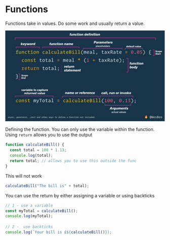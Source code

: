 # Functions

Functions take in values. Do some work and usually return a value.

![](function-definition.jpg)

Defining the function. You can only use the variable within the function. Using `return` allows you to use the output

```javascript
function calculateBill() {
  const total = 100 * 1.13;
  console.log(total);
  return total; // allows you to use this outside the func
}
```

This will not work

```javascript
calculateBill("The bill is" + total);
```

You can use the return by either assigning a variable or using backticks

```javascript
// 1 - use a variable
const myTotal = calculateBill();
console.log(myTotal);

// 2 -  use backticks
console.log(`Your bill is £${calculateBill()});
```

<!-- **Passing Arguments to a Function**

```javascript
function sayGreeting(greeting) {
  var response = prompt("What is your name?");
  alert(greeting + ", " + response);
}

sayGreeting("Have a Good Day");
// The above passes in 'Have a good day to the alert'
```

**Return a value from a function**

```javascript
function add(a,b) {
  return a + b; // this returns the result
}
console.log( add(20,30) );
console.log( add(120,300) );
``` -->
